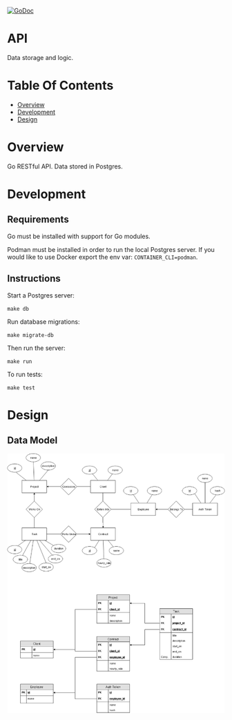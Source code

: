 [![GoDoc](https://godoc.org/github.com/Noah-Huppert/time-tracker/api?status.svg)](https://godoc.org/github.com/Noah-Huppert/time-tracker/api)

# API
Data storage and logic.

# Table Of Contents
- [Overview](#overview)
- [Development](#development)
- [Design](#design)

# Overview
Go RESTful API. Data stored in Postgres.

# Development
## Requirements
Go must be installed with support for Go modules.

Podman must be installed in order to run the local Postgres server. If you would
like to use Docker export the env var: `CONTAINER_CLI=podman`.

## Instructions
Start a Postgres server:

```
make db
```

Run database migrations:

```
make migrate-db
```

Then run the server:

```
make run
```

To run tests:

```
make test
```

# Design
## Data Model
![Entity relation diagram and table diagram of data stored by API](data-model.png)
